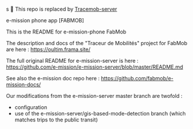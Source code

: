 s 🚧 This repo is replaced by [Tracemob-server](https://github.com/fabmob/tracemob-server)


e-mission phone app [FABMOB]

This is the README for e-mission-phone FabMob

The description and docs of the "Traceur de Mobilités" project for FabMob are here : https://oultim.frama.site/

The full original README for e-mission-server is here : https://github.com/e-mission/e-mission-server/blob/master/README.md

See also the e-mission doc repo here : https://github.com/fabmob/e-mission-docs/

Our modifications from the e-mission-server master branch are twofold :
- configuration
- use of the e-mission-server/gis-based-mode-detection branch (which matches trips to the public transit)
